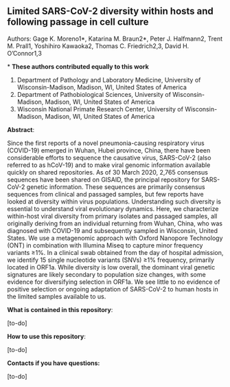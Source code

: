 ## Limited SARS-CoV-2 diversity within hosts and following passage in cell culture

Authors: Gage K. Moreno1*, Katarina M. Braun2*, Peter J. Halfmann2, Trent M. Prall1, Yoshihiro Kawaoka2, Thomas C. Friedrich2,3, David H. O’Connor1,3 

\* **These authors contributed equally to this work**  

1. Department of Pathology and Laboratory Medicine, University of Wisconsin-Madison, Madison, WI, United States of America
2. Department of Pathobiological Sciences, University of Wisconsin-Madison, Madison, WI, United States of America
3. Wisconsin National Primate Research Center, University of Wisconsin-Madison, Madison, WI, United States of America

**Abstract**:

Since the first reports of a novel pneumonia-causing respiratory virus (COVID-19) emerged in Wuhan, Hubei province, China, there have been considerable efforts to sequence the causative virus, SARS-CoV-2 (also referred to as hCoV-19) and to make viral genomic information available quickly on shared repositories. As of 30 March 2020, 2,765 consensus sequences have been shared on GISAID, the principal repository for SARS-CoV-2 genetic information. These sequences are primarily consensus sequences from clinical and passaged samples, but few reports have looked at diversity within virus populations. Understanding such diversity is essential to understand viral evolutionary dynamics. Here, we characterize within-host viral diversity from primary isolates and passaged samples, all originally deriving from an individual returning from Wuhan, China, who was diagnosed with COVID-19 and subsequently sampled in Wisconsin, United States. We use a metagenomic approach with Oxford Nanopore Technology (ONT) in combination with Illumina Miseq to capture minor frequency variants ≥1%. In a clinical swab obtained from the day of hospital admission, we identify 15 single nucleotide variants (SNVs) ≥1% frequency, primarily located in ORF1a. While diversity is low overall, the dominant viral genetic signatures are likely secondary to population size changes, with some evidence for diversifying selection in ORF1a. We see little to no evidence of positive selection or ongoing adaptation of SARS-CoV-2 to human hosts in the limited samples available to us. 

**What is contained in this repository**: 

[to-do]

**How to use this repository**: 

[to-do]

**Contacts if you have questions:**

[to-do]
